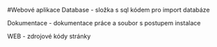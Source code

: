 #Webové aplikace
Database - složka s sql kódem pro import databáze

Dokumentace - dokumentace práce a soubor s postupem instalace

WEB - zdrojové kódy stránky
